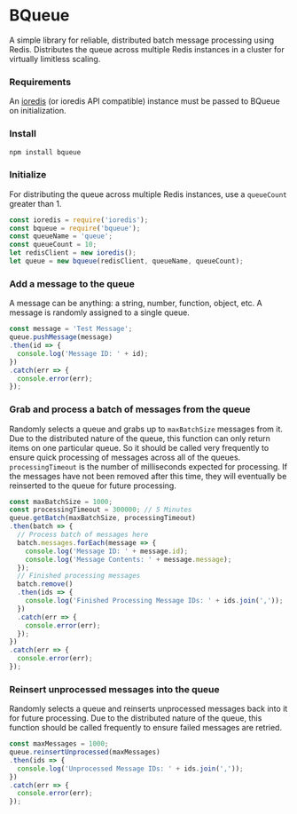 # BQueue

A simple library for reliable, distributed batch message processing using Redis. Distributes the queue across multiple Redis instances in a cluster for virtually limitless scaling.

### Requirements

An [ioredis](https://github.com/luin/ioredis) (or ioredis API compatible) instance must be passed to BQueue on initialization.

### Install

```javascript
npm install bqueue
```

### Initialize

For distributing the queue across multiple Redis instances, use a `queueCount` greater than 1.

```javascript
const ioredis = require('ioredis');
const bqueue = require('bqueue');
const queueName = 'queue';
const queueCount = 10;
let redisClient = new ioredis();
let queue = new bqueue(redisClient, queueName, queueCount);
```

### Add a message to the queue

A message can be anything: a string, number, function, object, etc. A message is randomly assigned to a single queue.

```javascript
const message = 'Test Message';
queue.pushMessage(message)
.then(id => {
  console.log('Message ID: ' + id);
})
.catch(err => {
  console.error(err);
});
```

### Grab and process a batch of messages from the queue

Randomly selects a queue and grabs up to `maxBatchSize` messages from it. Due to the distributed nature of the queue, this function can only return items on one particular queue. So it should be called very frequently to ensure quick processing of messages across all of the queues. `processingTimeout` is the number of milliseconds expected for processing. If the messages have not been removed after this time, they will eventually be reinserted to the queue for future processing.

```javascript
const maxBatchSize = 1000;
const processingTimeout = 300000; // 5 Minutes
queue.getBatch(maxBatchSize, processingTimeout)
.then(batch => {
  // Process batch of messages here
  batch.messages.forEach(message => {
    console.log('Message ID: ' + message.id);
    console.log('Message Contents: ' + message.message);
  });
  // Finished processing messages
  batch.remove()
  .then(ids => {
    console.log('Finished Processing Message IDs: ' + ids.join(','));
  })
  .catch(err => {
    console.error(err);
  });
})
.catch(err => {
  console.error(err);
});
```

### Reinsert unprocessed messages into the queue

Randomly selects a queue and reinserts unprocessed messages back into it for future processing. Due to the distributed nature of the queue, this function should be called frequently to ensure failed messages are retried.

```javascript
const maxMessages = 1000;
queue.reinsertUnprocessed(maxMessages)
.then(ids => {
  console.log('Unprocessed Message IDs: ' + ids.join(','));
})
.catch(err => {
  console.error(err);
});
```
